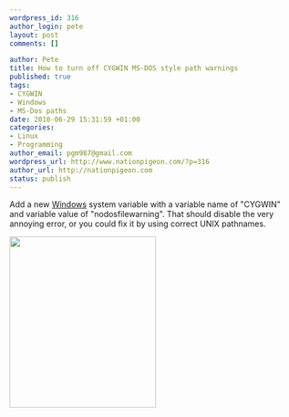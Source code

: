 ```yaml
--- 
wordpress_id: 316
author_login: pete
layout: post
comments: []

author: Pete
title: How to turn off CYGWIN MS-DOS style path warnings
published: true
tags: 
- CYGWIN
- Windows
- MS-Dos paths
date: 2010-06-29 15:31:59 +01:00
categories: 
- Linux
- Programming
author_email: pgm987@gmail.com
wordpress_url: http://www.nationpigeon.com/?p=316
author_url: http://nationpigeon.com
status: publish
---
```

Add a new <span style="text-decoration: underline;"> Windows</span> system variable with a variable name of "CYGWIN" and variable value of "nodosfilewarning".  That should disable the very annoying error, or you could fix it by using correct UNIX pathnames.

<a href="http://www.nationpigeon.com/wordpress/wp-content/uploads/2010/06/CygwinNodosfilewarning.png"><img class="aligncenter size-medium wp-image-318" title="CygwinNodosfilewarning" src="http://www.nationpigeon.com/wordpress/wp-content/uploads/2010/06/CygwinNodosfilewarning-257x300.png" alt="" width="257" height="300" /></a>
